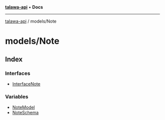 [**talawa-api**](../../README.md) • **Docs**

***

[talawa-api](../../modules.md) / models/Note

# models/Note

## Index

### Interfaces

- [InterfaceNote](interfaces/InterfaceNote.md)

### Variables

- [NoteModel](variables/NoteModel.md)
- [NoteSchema](variables/NoteSchema.md)

